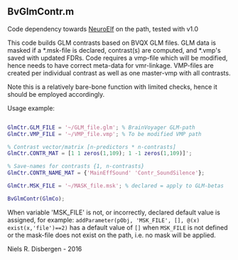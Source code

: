 ## BvGlmContr.m ##

Code dependency towards [NeuroElf](http://neuroelf.net/ "http://neuroelf.net/") on the path, tested with v1.0

This code builds GLM contrasts based on BVQX GLM files. GLM data is masked if a \*.msk-file is declared, contrast(s) are computed, and \*.vmp's saved with updated FDRs. Code requires a vmp-file which will be modified, hence needs to have correct meta-data for vmr-linkage. VMP-files are created per individual contrast as well as one master-vmp with all contrasts.

Note this is a relatively bare-bone function with limited checks, hence it should be employed accordingly.

Usage example:
```matlab

GlmCtr.GLM_FILE = '~/GLM_file.glm'; % BrainVoyager GLM-path
GlmCtr.VMP_FILE = '~/VMP_file.vmp'; % To be modified VMP path

% Contrast vector/matrix [n-predictors * n-contrasts]
GlmCtr.CONTR_MAT = [1 1 zeros(1,109); 1 -1 zeros(1,109)]';

% Save-names for contrasts {1, n-contrasts}
GlmCtr.CONTR_NAME_MAT = {'MainEffSound' 'Contr_SoundSilence'};

GlmCtr.MSK_FILE = '~/MASK_file.msk'; % declared = apply to GLM-betas

BvGlmContr(GlmCo);

```

When variable 'MSK_FILE' is not, or incorrectly, declared default value is assigned, for example: `addParameter(pObj, 'MSK_FILE', [], @(x) exist(x,'file')==2)` has a default value of `[]` when `MSK_FILE` is not defined or the mask-file does not exist on the path, i.e. no mask will be applied.

Niels R. Disbergen - 2016
